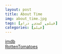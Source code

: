 ```yaml
---
layout: post
title: About Time
img: about_time.jpg
tags: [فیلم, کمدی, درام]
categories: [فیلم]
---
```


[imdb](https://www.imdb.com/title/tt2194499)  
[RottenTomatoes](https://www.rottentomatoes.com/m/about_time)